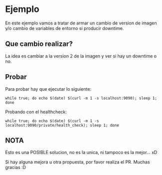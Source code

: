 # Ejemplo

En este ejemplo vamos a tratar de armar un cambio de version de imagen y/o cambio de variables de entorno si producir downtime.

## Que cambio realizar?

La idea es cambiar a la version 2 de la imagen y ver si hay un downtime o no.

## Probar

Para probar hay que ejecutar lo siguiente:

```
while true; do echo $(date) $(curl -m 1 -s localhost:9090); sleep 1; done
```

Probando con el healthcheck:

```
while true; do echo $(date) $(curl -m 1 -s localhost:9090/private/health_check); sleep 1; done
```

## NOTA

Esto es una POSIBLE solucion, no es la unica, ni tampoco es la mejor... xD

Si hay alguna mejora u otra propuesta, por favor realiza el PR. Muchas gracias :D
